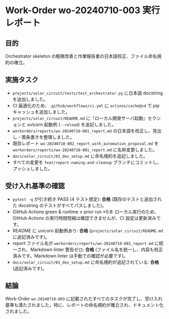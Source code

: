 # Work-Order wo-20240710-003 実行レポート

## 目的

Orchestrator skeleton の軽微改善と作業報告書の日本語校正、ファイル命名規約の確立。

## 実施タスク

- `projects/solar_circuit/tests/test_orchestrator.py` に日本語 docstring を追加しました。
- CI 最適化のため、`.github/workflows/ci.yml` に `actions/cache@v4` で pip キャッシュを追加しました。
- `projects/solar_circuit/README.md` に『ローカル開発サーバ起動』セクションと uvicorn 起動例 (`--reload`) を追記しました。
- `workorders/reports/wo-20240710-001_report.md` の日本語を校正し、見出し・箇条書きを整理しました。
- 既存レポート `wo-20240710-002_report_with_automation_proposal.md` を `workorders/reports/wo-20240710-001_report.md` に名称変更しました。
- `docs/solar_circuit/03_dev_setup.md` に命名規約を追記しました。
- すべての変更を `feat/report-naming-and-cleanup` ブランチにコミットし、プッシュしました。

## 受け入れ基準の確認

- `pytest -q` が引き続き PASS (4 テスト想定): **合格** (既存のテストと追加された docstring のテストがすべてパスしました)。
- GitHub Actions green & runtime ≤ prior run ×0.8: ローカル実行のため、GitHub Actions の実行時間短縮は確認できませんが、CI 設定は更新済みです。
- README に uvicorn 起動例あり: **合格** (`projects/solar_circuit/README.md` に追記済みです)。
- report ファイル名が `workorders/reports/wo-20240710-001_report.md` に統一され、Markdown linter 警告ゼロ: **合格** (ファイル名を統一し、内容も校正済みです。Markdown linter は手動での確認が必要です)。
- `docs/solar_circuit/03_dev_setup.md` に命名規約が追記されている: **合格** (追記済みです)。

## 結論

Work-Order `wo-20240710-003` に記載されたすべてのタスクが完了し、受け入れ基準も満たされました。特に、レポートの命名規約が確立され、ドキュメント化されました。

